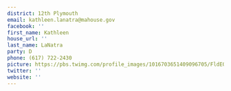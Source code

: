 ```yaml
---
district: 12th Plymouth
email: kathleen.lanatra@mahouse.gov
facebook: ''
first_name: Kathleen
house_url: ''
last_name: LaNatra
party: D
phone: (617) 722-2430
picture: https://pbs.twimg.com/profile_images/1016703651409096705/FldEQjJQ_400x400.jpg
twitter: ''
website: ''
---
```

